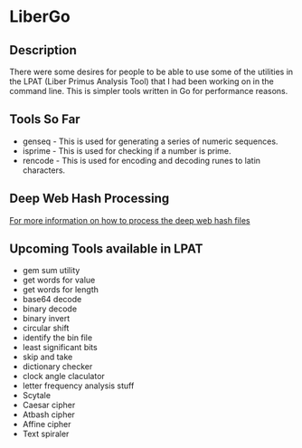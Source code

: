 # LiberGo

## Description
There were some desires for people to be able to use some of the utilities in the LPAT (Liber Primus Analysis Tool)
that I had been working on in the command line.  This is simpler tools written in Go for performance reasons.

## Tools So Far
- genseq - This is used for generating a series of numeric sequences.
- isprime - This is used for checking if a number is prime.
- rencode - This is used for encoding and decoding runes to latin characters.

## Deep Web Hash Processing
[For more information on how to process the deep web hash files](LWH.md)

## Upcoming Tools available in LPAT
- gem sum utility
- get words for value
- get words for length
- base64 decode
- binary decode
- binary invert
- circular shift
- identify the bin file
- least significant bits
- skip and take
- dictionary checker
- clock angle claculator
- letter frequency analysis stuff
- Scytale
- Caesar cipher
- Atbash cipher
- Affine cipher
- Text spiraler